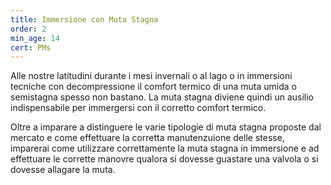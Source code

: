 ```yaml
---
title: Immersione con Muta Stagna
order: 2
min_age: 14
cert: PMs
---
```

Alle nostre latitudini durante i mesi invernali o al lago o in immersioni tecniche con decompressione il comfort termico di una muta umida o semistagna spesso non bastano. La muta stagna diviene quindi un ausilio indispensabile per immergersi con il corretto comfort termico.

Oltre a imparare a distinguere le varie tipologie di muta stagna proposte dal mercato e come effettuare la corretta manutenzuione delle stesse, imparerai come utilizzare correttamente la muta stagna in immersione e ad effettuare le corrette manovre qualora si dovesse guastare una valvola o si dovesse allagare la muta.
